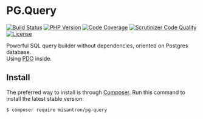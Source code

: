 # PG.Query

[![Build Status](https://img.shields.io/travis/misantron/pg-query.svg?style=flat-square&maxAge=2592000)](https://travis-ci.org/misantron/pg-query)
[![PHP Version](https://img.shields.io/travis/php-v/misantron/pg-query.svg?style=flat-square&maxAge=2592000)](https://travis-ci.org/misantron/pg-query)
[![Code Coverage](https://img.shields.io/scrutinizer/coverage/g/misantron/pg-query.svg?style=flat-square)](https://scrutinizer-ci.com/g/misantron/pg-query)
[![Scrutinizer Code Quality](https://img.shields.io/scrutinizer/g/misantron/pg-query.svg?style=flat-square)](https://scrutinizer-ci.com/g/misantron/pg-query)
[![License](https://img.shields.io/github/license/newmediatech/pg-query.svg?style=flat-square)](https://github.com/misantron/pg-query)

Powerful SQL query builder without dependencies, oriented on Postgres database.  
Using [PDO](http://php.net/PDO) inside. 

## Install

The preferred way to install is through [Composer](https://getcomposer.org).
Run this command to install the latest stable version:

```shell
$ composer require misantron/pg-query
```